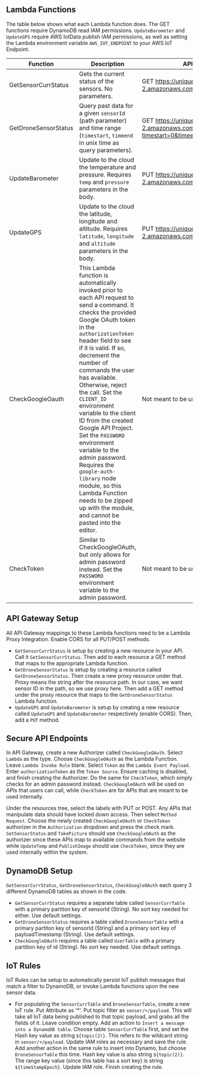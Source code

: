 ## Lambda Functions
The table below shows what each Lambda function does. The GET functions require DynamoDB read IAM permissions. `UpdateBarometer` and `UpdateGPS` require AWS IotData publish IAM permissions, as well as setting the Lambda environment variable `AWS_IOT_ENDPOINT` to your AWS IoT Endpoint.

| Function  | Description | API Gateway Example Usage |
| ------------- | ------------- | ------------- |
| GetSensorCurrStatus  | Gets the current status of the sensors. No parameters.| GET https://uniqueid.execute-api.us-west-2.amazonaws.com/dev/GetSensorCurrStatus|
| GetDroneSensorStatus  | Query past data for a given `sensorId` (path parameter) and time range (`timestart`, `timeend` in unix time as query parameters). | GET https://unique.execute-api.us-west-2.amazonaws.com/dev/GetDroneSensorStatus/barometer?timestart=0&timeend=1512024820868 |
| UpdateBarometer | Update to the cloud the temperature and pressure. Requires `temp` and `pressure` parameters in the body. | PUT https://uniqueid.execute-api.us-west-2.amazonaws.com/dev/UpdateBarometer |
| UpdateGPS | Update to the cloud the latitude, longitude and altitude. Requires `latitude`, `longitude` and `altitude` parameters in the body. | PUT https://uniqueid.execute-api.us-west-2.amazonaws.com/dev/UpdateGPS |
| CheckGoogleOauth | This Lambda function is automatically invoked prior to each API request to send a command. It checks the provided Google OAuth token in the `authorizationToken` header field to see if it is valid. If so, decrement the number of commands the user has available. Otherwise, reject the call. Set the `CLIENT_ID` environment variable to the client ID from the created Google API Project. Set the `PASSWORD` environment variable to the admin password. Requires the `google-auth-library` node module, so this Lambda Function needs to be zipped up with the module, and cannot be pasted into the editor. | Not meant to be used as an API Gateway endpoint. |
| CheckToken | Similar to CheckGoogleOAuth, but only allows for admin password instead. Set the `PASSWORD` environment variable to the admin password. | Not meant to be used as an API Gateway endpoint. |

## API Gateway Setup
All API Gateway mappings to these Lambda functions need to be a Lambda Proxy Integration. Enable CORS for all PUT/POST methods.
* `GetSensorCurrStatus` is setup by creating a new resource in your API. Call it `GetSensorCurrStatus`. Then add to each resource a GET method that maps to the appropriate Lambda function. 
* `GetDroneSensorStatus` is setup by creating a resource called `GetDroneSensorStatus`. Then create a new proxy resource under that. Proxy means the string after the resource path. In our case, we want sensor ID in the path, so we use proxy here. Then add a GET method under the proxy resource that maps to the `GetDroneSensorStatus` Lambda function.
* `UpdateGPS` and `UpdateBarometer` is setup by creating a new resource called `UpdateGPS` and `UpdateBarometer` respectively (enable CORS). Then, add a `PUT` method.

## Secure API Endpoints
In API Gateway, create a new Authorizer called `CheckGoogleOAuth`. Select `Lambda` as the type. Choose `CheckGoogleOAuth` as the Lambda Function. Leave `Lambda Invoke Rule` blank. Select `Token` as the `Lambda Event Payload`. Enter `authorizationToken` as the `Token Source`. Ensure caching is disabled, and finish creating the Authorizer. Do the same for `CheckToken`, which simply checks for an admin password instead. `CheckGoogleOAuth` will be used on APIs that users can call, while `CheckToken` are for APIs that are meant to be used internally. 

Under the resources tree, select the labels with PUT or POST. Any APIs that manipulate data should have locked down access. Then select `Method Request`. Choose the newly created `CheckGoogleOAuth` or `CheckToken` authorizer in the `Authorization` dropdown and press the check mark. `SetSensorStatus` and `TakePicture` should use `CheckGoogleOAuth` as the authorizer since these APIs map to available commands from the website while `UpdateTemp` and `PublishImage` should use `CheckToken`, since they are used internally within the system.

## DynamoDB Setup
`GetSensorCurrStatus`, `GetDroneSensorStatus`, `CheckGoogleOAuth` each query 3 different DynamoDB tables as shown in the code. 
* `GetSensorCurrStatus` requires a separate table called `SensorCurrTable` with a primary partiton key of sensorId (String). No sort key needed for either. Use default settings.
* `GetDroneSensorStatus` requires a table called `DroneSensorTable` with a primary partiton key of sensorId (String) and a primary sort key of payloadTimestamp (String). Use default settings.
* `CheckGoogleOAuth` requires a table called `UserTable` with a primary partition key of id (String). No sort key needed. Use default settings.

## IoT Rules
IoT Rules can be setup to automatically persist IoT publish messages that match a filter to DynamoDB, or invoke Lambda functions upon the new sensor data. 
* For populating the `SensorCurrTable` and `DroneSensorTable`, create a new IoT rule. Put Attribute as '*'. Put topic filter as `sensor/+/payload`. This will take all IoT data being published to that topic payload, and grabs all the fields of it. Leave condition empty. Add an action to  `Insert a message into a DynamoDB table`. Choose table `SensorCurrTable` first, and set the Hash key value as string `${topic(2)}`. This refers to the wildcard string in `sensor/+/payload`. Update IAM roles as necessary and save the rule. Add another action in the same rule to insert into Dynamo, but choose `DroneSensorTable` this time. Hash key value is also string `${topic(2)}`. The range key value (since this table has a sort key) is string `${timeStampEpoch}`. Update IAM role. Finish creating the rule.
